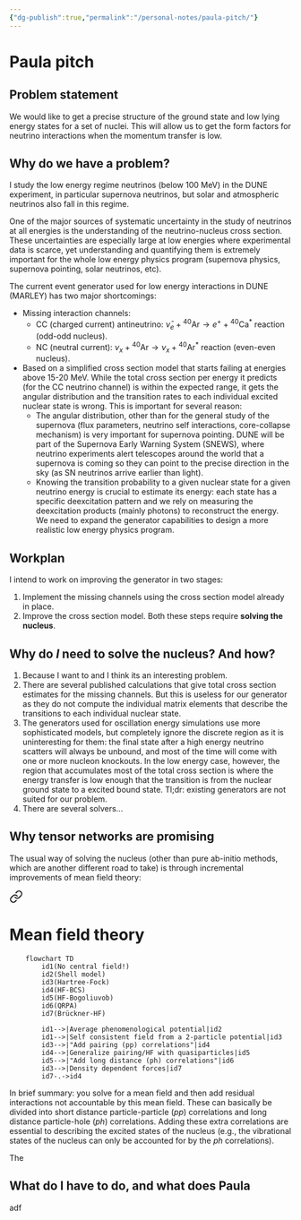 ```yaml
---
{"dg-publish":true,"permalink":"/personal-notes/paula-pitch/"}
---
```


# Paula pitch
## Problem statement
We would like to get a precise structure of the ground state and low lying energy states for a set of nuclei. This will allow us to get the form factors for neutrino interactions when the momentum transfer is low.

## Why do we have a problem?
I study the low energy regime neutrinos (below 100 MeV) in the DUNE experiment, in particular supernova neutrinos, but solar and atmospheric neutrinos also fall in this regime. 

One of the major sources of systematic uncertainty in the study of neutrinos at all energies is the understanding of the neutrino-nucleus cross section. 
These uncertainties are especially large at low energies where experimental data is scarce, yet understanding and quantifying them is extremely important for the whole low energy physics program (supernova physics, supernova pointing, solar neutrinos, etc).

The current event generator used for low energy interactions in DUNE (MARLEY) has two major shortcomings:
- Missing interaction channels:
    - CC (charged current) antineutrino: $\bar{\nu}_e + {}^{40}\text{Ar} \rightarrow e^{+} + {}^{40}\text{Ca}^*$ reaction (odd-odd nucleus).
    - NC (neutral current): $\nu_x + {}^{40}\text{Ar} \rightarrow \nu_x + {}^{40}\text{Ar}^*$ reaction (even-even nucleus).
- Based on a simplified cross section model that starts failing at energies above 15-20 MeV. While the total cross section per energy it predicts (for the CC neutrino channel) is within the expected range, it gets the angular distribution and the transition rates to each individual excited nuclear state is wrong. This is important for several reason:
    - The angular distribution, other than for the general study of the supernova (flux parameters, neutrino self interactions, core-collapse mechanism) is very important for supernova pointing. DUNE will be part of the Supernova Early Warning System (SNEWS), where neutrino experiments alert telescopes around the world that a supernova is coming so they can point to the precise direction in the sky (as SN neutrinos arrive earlier than light).
    - Knowing the transition probability to a given nuclear state for a given neutrino energy is crucial to estimate its energy: each state has a specific deexcitation pattern and we rely on measuring the deexcitation products (mainly photons) to reconstruct the energy.
We need to expand the generator capabilities to design a more realistic low energy physics program.

## Workplan
I intend to work on improving the generator in two stages:
1. Implement the missing channels using the cross section model already in place.
2. Improve the cross section model.
Both these steps require **solving the nucleus**.

## Why do *I* need to solve the nucleus? And how?
1. Because I want to and I think its an interesting problem.
2. There are several published calculations that give total cross section estimates for the missing channels. But this is useless for our generator as they do not compute the individual matrix elements that describe the transitions to each individual nuclear state. 
3. The generators used for oscillation energy simulations use more sophisticated models, but completely ignore the discrete region as it is uninteresting for them: the final state after a high energy neutrino scatters will always be unbound, and most of the time will come with one or more nucleon knockouts. In the low energy case, however, the region that accumulates most of the total cross section is where the energy transfer is low enough that the transition is from the nuclear ground state to a excited bound state. Tl;dr: existing generators are not suited for our problem.
4. There are several solvers...

## Why tensor networks are promising
The usual way of solving the nucleus (other than pure ab-initio methods, which are another different road to take) is through incremental improvements of mean field theory:


<div class="transclusion internal-embed is-loaded"><a class="markdown-embed-link" href="/neutrino-nucleus/mean-field-theory/" aria-label="Open link"><svg xmlns="http://www.w3.org/2000/svg" width="24" height="24" viewBox="0 0 24 24" fill="none" stroke="currentColor" stroke-width="2" stroke-linecap="round" stroke-linejoin="round" class="svg-icon lucide-link"><path d="M10 13a5 5 0 0 0 7.54.54l3-3a5 5 0 0 0-7.07-7.07l-1.72 1.71"></path><path d="M14 11a5 5 0 0 0-7.54-.54l-3 3a5 5 0 0 0 7.07 7.07l1.71-1.71"></path></svg></a><div class="markdown-embed">




# Mean field theory

```mermaid
    flowchart TD
        id1(No central field!)
        id2(Shell model)
        id3(Hartree-Fock)
        id4(HF-BCS)
        id5(HF-Bogoliuvob)
        id6(QRPA)
        id7(Brückner-HF)
        
        id1-->|Average phenomenological potential|id2
        id1-->|Self consistent field from a 2-particle potential|id3
        id3-->|"Add pairing (pp) correlations"|id4
        id4-->|Generalize pairing/HF with quasiparticles|id5
        id5-->|"Add long distance (ph) correlations"|id6
        id3-->|Density dependent forces|id7
        id7-.->id4
```

</div></div>


In brief summary: you solve for a mean field and then add residual interactions not accountable by this mean field. These can basically be divided into short distance particle-particle (*pp*) correlations and long distance particle-hole (*ph*) correlations.
Adding these extra correlations are essential to describing the excited states of the nucleus (e.g., the vibrational states of the nucleus can only be accounted for by the *ph* correlations).

The


## What do I have to do, and what does Paula
adf